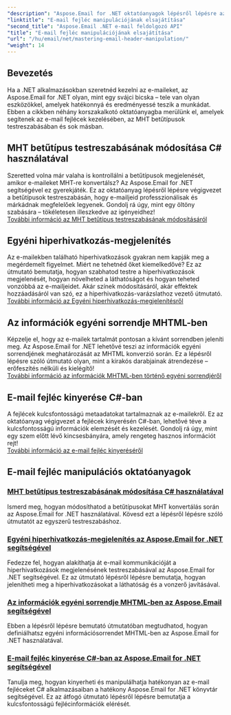 ```yaml
---
"description": "Aspose.Email for .NET oktatóanyagok lépésről lépésre az e-mail fejlécek kezeléséről, a betűtípusok testreszabásáról, a hiperhivatkozások megjelenítéséről és az MHTML információk sorrendjének meghatározásáról."
"linktitle": "E-mail fejléc manipulációjának elsajátítása"
"second_title": "Aspose.Email .NET e-mail feldolgozó API"
"title": "E-mail fejléc manipulációjának elsajátítása"
"url": "/hu/email/net/mastering-email-header-manipulation/"
"weight": 14
---
```


## Bevezetés

Ha a .NET alkalmazásokban szeretnéd kezelni az e-maileket, az Aspose.Email for .NET olyan, mint egy svájci bicska – tele van olyan eszközökkel, amelyek hatékonnyá és eredményessé teszik a munkádat. Ebben a cikkben néhány korszakalkotó oktatóanyagba merülünk el, amelyek segítenek az e-mail fejlécek kezelésében, az MHT betűtípusok testreszabásában és sok másban.

## MHT betűtípus testreszabásának módosítása C# használatával  
Szeretted volna már valaha is kontrollálni a betűtípusok megjelenését, amikor e-maileket MHT-re konvertálsz? Az Aspose.Email for .NET segítségével ez gyerekjáték. Ez az oktatóanyag lépésről lépésre végigvezet a betűtípusok testreszabásán, hogy e-mailjeid professzionálisak és márkádnak megfelelőek legyenek. Gondolj rá úgy, mint egy öltöny szabására – tökéletesen illeszkedve az igényeidhez!  
[További információ az MHT betűtípus testreszabásának módosításáról](./changing-mht-font-customization/)  

## Egyéni hiperhivatkozás-megjelenítés  
Az e-mailekben található hiperhivatkozások gyakran nem kapják meg a megérdemelt figyelmet. Miért ne tehetnéd őket kiemelkedővé? Ez az útmutató bemutatja, hogyan szabhatod testre a hiperhivatkozások megjelenését, hogyan növelheted a láthatóságot és hogyan teheted vonzóbbá az e-mailjeidet. Akár színek módosításáról, akár effektek hozzáadásáról van szó, ez a hiperhivatkozás-varázslathoz vezető útmutató.  
[További információ az Egyéni hiperhivatkozás-megjelenítésről](./custom-hyperlink-rendering/)  

## Az információk egyéni sorrendje MHTML-ben  
Képzelje el, hogy az e-mailek tartalmát pontosan a kívánt sorrendben jeleníti meg. Az Aspose.Email for .NET lehetővé teszi az információk egyéni sorrendjének meghatározását az MHTML konverzió során. Ez a lépésről lépésre szóló útmutató olyan, mint a kirakós darabjainak átrendezése – erőfeszítés nélküli és kielégítő!  
[További információ az információk MHTML-ben történő egyéni sorrendjéről](./custom-order-of-information-in-mhtml/)  

## E-mail fejléc kinyerése C#-ban  
A fejlécek kulcsfontosságú metaadatokat tartalmaznak az e-mailekről. Ez az oktatóanyag végigvezet a fejlécek kinyerésén C#-ban, lehetővé téve a kulcsfontosságú információk elemzését és kezelését. Gondolj rá úgy, mint egy szem előtt lévő kincsesbányára, amely rengeteg hasznos információt rejt!  
[További információ az e-mail fejléc kinyeréséről](./email-header-extraction/)  

## E-mail fejléc manipulációs oktatóanyagok
### [MHT betűtípus testreszabásának módosítása C# használatával](./changing-mht-font-customization/)
Ismerd meg, hogyan módosíthatod a betűtípusokat MHT konvertálás során az Aspose.Email for .NET használatával. Kövesd ezt a lépésről lépésre szóló útmutatót az egyszerű testreszabáshoz.
### [Egyéni hiperhivatkozás-megjelenítés az Aspose.Email for .NET segítségével ](./custom-hyperlink-rendering/)
Fedezze fel, hogyan alakíthatja át e-mail kommunikációját a hiperhivatkozások megjelenésének testreszabásával az Aspose.Email for .NET segítségével. Ez az útmutató lépésről lépésre bemutatja, hogyan jelenítheti meg a hiperhivatkozásokat a láthatóság és a vonzerő javításával.
### [Az információk egyéni sorrendje MHTML-ben az Aspose.Email segítségével](./custom-order-of-information-in-mhtml/)
Ebben a lépésről lépésre bemutató útmutatóban megtudhatod, hogyan definiálhatsz egyéni információsorrendet MHTML-ben az Aspose.Email for .NET használatával.
### [E-mail fejléc kinyerése C#-ban az Aspose.Email for .NET segítségével](./email-header-extraction/)
Tanulja meg, hogyan kinyerheti és manipulálhatja hatékonyan az e-mail fejléceket C# alkalmazásaiban a hatékony Aspose.Email for .NET könyvtár segítségével. Ez az átfogó útmutató lépésről lépésre bemutatja a kulcsfontosságú fejlécinformációk elérését.